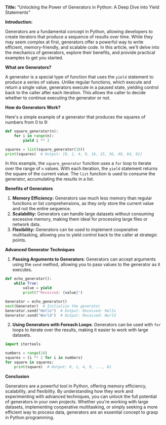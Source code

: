 **Title:** "Unlocking the Power of Generators in Python: A Deep Dive into Yield Statements"

**Introduction:**

Generators are a fundamental concept in Python, allowing developers to create iterators that produce a sequence of results over time. While they may seem complex at first, generators offer a powerful way to write efficient, memory-friendly, and scalable code. In this article, we'll delve into the mechanics of generators, explore their benefits, and provide practical examples to get you started.

**What are Generators?**

A generator is a special type of function that uses the `yield` statement to produce a series of values. Unlike regular functions, which execute and return a single value, generators execute in a paused state, yielding control back to the caller after each iteration. This allows the caller to decide whether to continue executing the generator or not.

**How do Generators Work?**

Here's a simple example of a generator that produces the squares of numbers from 0 to 9:
```python
def square_generator(n):
    for i in range(n):
        yield i ** 2

squares = list(square_generator(10))
print(squares)  # Output: [0, 1, 4, 9, 16, 25, 36, 49, 64, 81]
```
In this example, the `square_generator` function uses a `for` loop to iterate over the range of `n` values. With each iteration, the `yield` statement returns the square of the current value. The `list` function is used to consume the generator, accumulating the results in a list.

**Benefits of Generators**

1. **Memory Efficiency:** Generators use much less memory than regular functions or list comprehensions, as they only store the current value and not the entire sequence.
2. **Scalability:** Generators can handle large datasets without consuming excessive memory, making them ideal for processing large files or network data.
3. **Flexibility:** Generators can be used to implement cooperative multitasking, allowing you to yield control back to the caller at strategic points.

**Advanced Generator Techniques**

1. **Passing Arguments to Generators**: Generators can accept arguments using the `send` method, allowing you to pass values to the generator as it executes.
```python
def echo_generator():
    while True:
        value = yield
        print(f"Received: {value}")

Generator = echo_generator()
next(Generator)  # Initialize the generator
Generator.send("Hello")  # Output: Received: Hello
Generator.send("World")  # Output: Received: World
```
2. **Using Generators with Foreach Loops**: Generators can be used with `for` loops to iterate over the results, making it easier to work with large datasets.
```python
import itertools

numbers = range(10)
squares = (i ** 2 for i in numbers)
for square in squares:
    print(square)  # Output: 0, 1, 4, 9, ..., 81
```
**Conclusion**

Generators are a powerful tool in Python, offering memory efficiency, scalability, and flexibility. By understanding how they work and experimenting with advanced techniques, you can unlock the full potential of generators in your own projects. Whether you're working with large datasets, implementing cooperative multitasking, or simply seeking a more efficient way to process data, generators are an essential concept to grasp in Python programming.